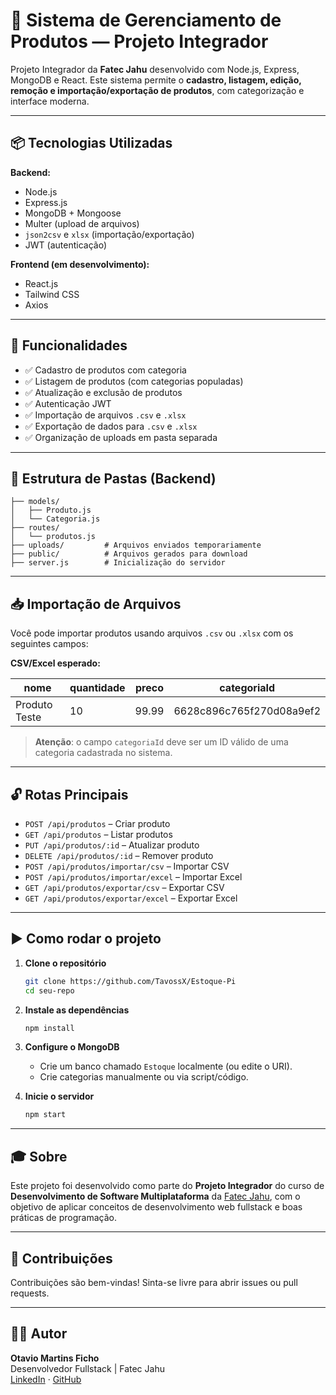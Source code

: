 
# 🧾 Sistema de Gerenciamento de Produtos — Projeto Integrador

Projeto Integrador da **Fatec Jahu** desenvolvido com Node.js, Express, MongoDB e React. Este sistema permite o **cadastro, listagem, edição, remoção e importação/exportação de produtos**, com categorização e interface moderna.

---

## 📦 Tecnologias Utilizadas

**Backend:**
- Node.js
- Express.js
- MongoDB + Mongoose
- Multer (upload de arquivos)
- `json2csv` e `xlsx` (importação/exportação)
- JWT (autenticação)

**Frontend (em desenvolvimento):**
- React.js
- Tailwind CSS
- Axios

---

## 🔧 Funcionalidades

- ✅ Cadastro de produtos com categoria
- ✅ Listagem de produtos (com categorias populadas)
- ✅ Atualização e exclusão de produtos
- ✅ Autenticação JWT
- ✅ Importação de arquivos `.csv` e `.xlsx`
- ✅ Exportação de dados para `.csv` e `.xlsx`
- ✅ Organização de uploads em pasta separada

---

## 📁 Estrutura de Pastas (Backend)

```
├── models/
│   ├── Produto.js
│   └── Categoria.js
├── routes/
│   └── produtos.js
├── uploads/         # Arquivos enviados temporariamente
├── public/          # Arquivos gerados para download
├── server.js        # Inicialização do servidor
```

---

## 📥 Importação de Arquivos

Você pode importar produtos usando arquivos `.csv` ou `.xlsx` com os seguintes campos:

**CSV/Excel esperado:**

| nome           | quantidade | preco   | categoriaId                        |
|----------------|------------|---------|------------------------------------|
| Produto Teste  | 10         | 99.99   | 6628c896c765f270d08a9ef2           |

> **Atenção**: o campo `categoriaId` deve ser um ID válido de uma categoria cadastrada no sistema.

---

## 🔓 Rotas Principais

- `POST /api/produtos` – Criar produto  
- `GET /api/produtos` – Listar produtos  
- `PUT /api/produtos/:id` – Atualizar produto  
- `DELETE /api/produtos/:id` – Remover produto  
- `POST /api/produtos/importar/csv` – Importar CSV  
- `POST /api/produtos/importar/excel` – Importar Excel  
- `GET /api/produtos/exportar/csv` – Exportar CSV  
- `GET /api/produtos/exportar/excel` – Exportar Excel  

---

## ▶️ Como rodar o projeto

1. **Clone o repositório**
   ```bash
   git clone https://github.com/TavossX/Estoque-Pi
   cd seu-repo
   ```

2. **Instale as dependências**
   ```bash
   npm install
   ```

3. **Configure o MongoDB**
   - Crie um banco chamado `Estoque` localmente (ou edite o URI).
   - Crie categorias manualmente ou via script/código.

4. **Inicie o servidor**
   ```bash
   npm start
   ```

---

## 🎓 Sobre

Este projeto foi desenvolvido como parte do **Projeto Integrador** do curso de **Desenvolvimento de Software Multiplataforma** da [Fatec Jahu](https://fatecjahu.edu.br/), com o objetivo de aplicar conceitos de desenvolvimento web fullstack e boas práticas de programação.

---

## 🤝 Contribuições

Contribuições são bem-vindas! Sinta-se livre para abrir issues ou pull requests.

---

## 🧑‍💻 Autor

**Otavio Martins Ficho**  
Desenvolvedor Fullstack | Fatec Jahu  
[LinkedIn](https://www.linkedin.com/otavio-martins2004) · [GitHub](https://github.com/TavossX)
